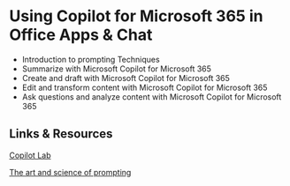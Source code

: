 # Using Copilot for Microsoft 365 in Office Apps & Chat

- Introduction to prompting Techniques
- Summarize with Microsoft Copilot for Microsoft 365
- Create and draft with Microsoft Copilot for Microsoft 365
- Edit and transform content with Microsoft Copilot for Microsoft 365
- Ask questions and analyze content with Microsoft Copilot for Microsoft 365

## Links & Resources

[Copilot Lab](https://copilot.cloud.microsoft/en-US/prompts)

[The art and science of prompting](https://adoption.microsoft.com/files/copilot/Prompt-ingredients-one-pager.pdf)

